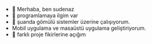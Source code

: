 - 👋 Merhaba, ben sudenaz
- 👀 programlamaya ilgim var
- 🌱 şuanda gömülü sistemler üzerine çalışıyorum.
- Mobil uygulama ve masaüstü uygulama geliştiriyorum.
- 💞️ farklı proje fikirlerine açığım 
